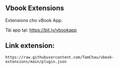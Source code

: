 ## Vbook Extensions

Extensions cho vBook App.

Tải app tại: https://bit.ly/vbookapp

## Link extension:

```
https://raw.githubusercontent.com/TamChau/vbook-extensions/main/plugin.json
```
